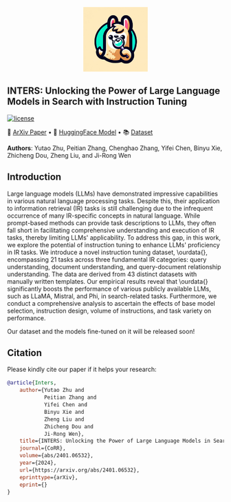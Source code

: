 <div align=center>
<img src="https://github.com/DaoD/INTERS/blob/main/logo1.jpg" width="150px">
</div>


## INTERS: Unlocking the Power of Large Language Models in Search with Instruction Tuning</h2>
<p>
<a href="https://github.com/DaoD/INTERS/blob/main/LICENSE">
<img src="https://img.shields.io/badge/MIT-License-blue" alt="license">
</a>
</p>
<p>
📃 <a href="">ArXiv Paper</a>
  •
🤗 <a href="">HuggingFace Model</a> 
  •
📚 <a href="">Dataset</a>
</p>

**Authors**: Yutao Zhu, Peitian Zhang, Chenghao Zhang, Yifei Chen, Binyu Xie, Zhicheng Dou, Zheng Liu, and Ji-Rong Wen

## Introduction
Large language models (LLMs) have demonstrated impressive capabilities in various natural language processing tasks. Despite this, their application to information retrieval (IR) tasks is still challenging due to the infrequent occurrence of many IR-specific concepts in natural language. While prompt-based methods can provide task descriptions to LLMs, they often fall short in facilitating comprehensive understanding and execution of IR tasks, thereby limiting LLMs' applicability. To address this gap, in this work, we explore the potential of instruction tuning to enhance LLMs' proficiency in IR tasks. We introduce a novel instruction tuning dataset, \ourdata{}, encompassing 21 tasks across three fundamental IR categories: query understanding, document understanding, and query-document relationship understanding. The data are derived from 43 distinct datasets with manually written templates. Our empirical results reveal that \ourdata{} significantly boosts the performance of various publicly available LLMs, such as LLaMA, Mistral, and Phi, in search-related tasks. Furthermore, we conduct a comprehensive analysis to ascertain the effects of base model selection, instruction design, volume of instructions, and task variety on performance. 

Our dataset and the models fine-tuned on it will be released soon!

## Citation
Please kindly cite our paper if it helps your research:
```BibTex
@article{Inters,
    author={Yutao Zhu and
            Peitian Zhang and
            Yifei Chen and
            Binyu Xie and
            Zheng Liu and
            Zhicheng Dou and
            Ji-Rong Wen},
    title={INTERS: Unlocking the Power of Large Language Models in Search with Instruction Tuning},
    journal={CoRR},
    volume={abs/2401.06532},
    year={2024},
    url={https://arxiv.org/abs/2401.06532},
    eprinttype={arXiv},
    eprint={}
}
```
